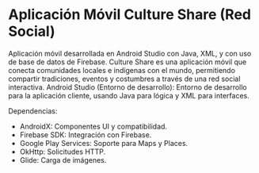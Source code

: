 # Aplicación Móvil Culture Share (Red Social)
Aplicación móvil desarrollada en Android Studio con Java, XML, y con uso de base de datos de Firebase. Culture Share es una aplicación móvil que conecta comunidades locales e indígenas con el mundo, permitiendo compartir tradiciones, eventos y costumbres a través de una red social interactiva.
Android Studio (Entorno de desarrollo):
Entorno de desarrollo para la aplicación cliente, usando Java para lógica y XML para interfaces.

Dependencias:
- AndroidX: Componentes UI y compatibilidad.
- Firebase SDK: Integración con Firebase.
- Google Play Services: Soporte para Maps y Places.
- OkHttp: Solicitudes HTTP.
- Glide: Carga de imágenes.
